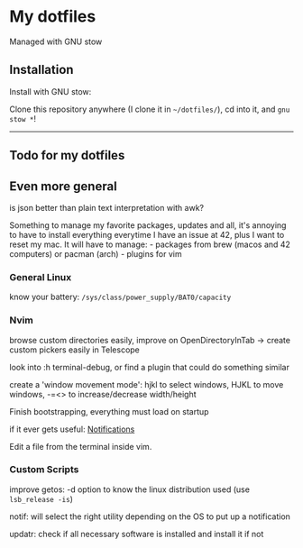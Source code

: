 # My dotfiles

Managed with GNU stow

## Installation

Install with GNU stow:

Clone this repository anywhere (I clone it in `~/dotfiles/`), cd into it,
and `gnu stow *`!

---

## Todo for my dotfiles

## Even more general

is json better than plain text interpretation with awk?

Something to manage my favorite packages, updates and all, it's annoying
to have to install everything everytime I have an issue at 42, plus I want to
reset my mac. It will have to manage:
	- packages from brew (macos and 42 computers) or pacman (arch)
	- plugins for vim

### General Linux

know your battery: `/sys/class/power_supply/BAT0/capacity`

### Nvim

browse custom directories easily, improve on OpenDirectoryInTab -> create custom
pickers easily in Telescope

look into :h terminal-debug, or find a plugin that could do something similar

create a 'window movement mode': hjkl to select windows, HJKL to move windows,
-=<> to increase/decrease width/height

Finish bootstrapping, everything must load on startup

if it ever gets useful: [Notifications](https://github.com/rcarriga/nvim-notify)

Edit a file from the terminal inside vim.

### Custom Scripts

improve getos: -d option to know the linux distribution used (use `lsb_release -is`)

notif: will select the right utility depending on the OS to put up a notification

updatr: check if all necessary software is installed and install it if not
